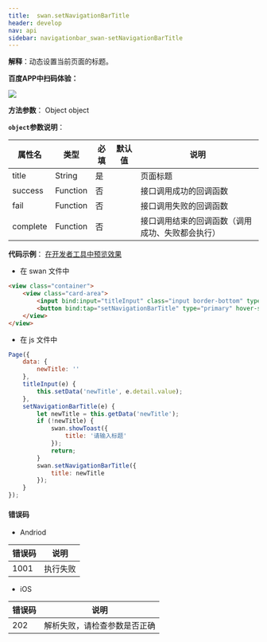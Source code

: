 ```yaml
---
title:  swan.setNavigationBarTitle
header: develop
nav: api
sidebar: navigationbar_swan-setNavigationBarTitle
---
```

 

**解释**：动态设置当前页面的标题。

**百度APP中扫码体验：**

<img src="https://b.bdstatic.com/miniapp/assets/images/doc_demo/setNavigationBarTitle.png"  class="demo-qrcode-image" />


**方法参数**： Object object

**`object`参数说明**：

|属性名 |类型  |必填 | 默认值 |说明|
|---- | ---- | ---- | ----|----|
|title   |String|  是 | |  页面标题|
|success |Function |   否 | |   接口调用成功的回调函数|
|fail   | Function|    否 | |   接口调用失败的回调函数|
|complete   | Function   | 否| |   接口调用结束的回调函数（调用成功、失败都会执行）|

**代码示例**：
<a href="swanide://fragment/01552c32fa4399c3ae2b3465ecd5977c1574136270589" title="在开发者工具中预览效果" target="_self">在开发者工具中预览效果</a>

* 在 swan 文件中

```html
<view class="container">
    <view class="card-area">
        <input bind:input="titleInput" class="input border-bottom" type="text" placeholder="请输入页面标题并点击设置即可"/>
        <button bind:tap="setNavigationBarTitle" type="primary" hover-stop-propagation="true">设置框架标题</button>
    </view>
</view>
```

* 在 js 文件中

```js
Page({
    data: {
        newTitle: ''
    },
    titleInput(e) {
        this.setData('newTitle', e.detail.value);
    },
    setNavigationBarTitle(e) {
        let newTitle = this.getData('newTitle');
        if (!newTitle) {
            swan.showToast({
                title: '请输入标题'
            });
            return;
        }
        swan.setNavigationBarTitle({
            title: newTitle
        });
    }
});
```

#### 错误码

* Andriod

|错误码|说明|
|--|--|
|1001|执行失败   |



* iOS

|错误码|说明|
|--|--|
|202|解析失败，请检查参数是否正确   |

